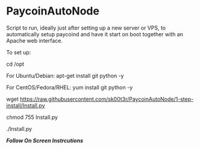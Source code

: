# PaycoinAutoNode
Script to run, ideally just after setting up a new server or VPS, to automatically setup paycoind and have it start on boot together with an Apache web interface.

To set up:

cd /opt

For Ubuntu/Debian: apt-get install git python -y

For CentOS/Fedora/RHEL: yum install git python -y

wget https://raw.githubusercontent.com/sk00t3r/PaycoinAutoNode/1-step-install/Install.py

chmod 755 Install.py

./Install.py

*****Follow On Screen Instrcutions*****
